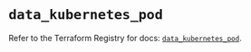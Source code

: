 # `data_kubernetes_pod`

Refer to the Terraform Registry for docs: [`data_kubernetes_pod`](https://registry.terraform.io/providers/hashicorp/kubernetes/2.37.1/docs/data-sources/pod).
